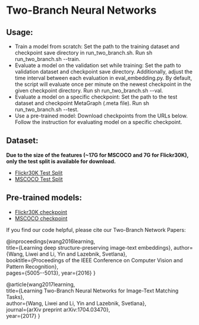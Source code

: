 # Two-Branch Neural Networks

## Usage:
* Train a model from scratch: Set the path to the training dataset and checkpoint save directory in run_two_branch.sh. Run sh run_two_branch.sh --train.
* Evaluate a model on the validation set while training: Set the path to validation dataset and checkpoint save directory. Additionally, adjust the time interval between each evaluation in eval_embedding.py. By default, the script will evaluate once per minute on the newest checkpoint in the given checkpoint directory. Run sh run_two_branch.sh --val.
* Evaluate a model on a specific checkpoint: Set the path to the test dataset and checkpoint MetaGraph (.meta file). Run sh run_two_branch.sh --test.
* Use a pre-trained model: Download checkpoints from the URLs below. Follow the instruction for evaluating model on a specific checkpoint.

## Dataset:
**Due to the size of the features (~17G for MSCOCO and 7G for Flickr30K), only the test split is available for download.**
* [Flickr30K Test Split](https://drive.google.com/open?id=12wu0_S8j5tKSSrNHkm_nmy-NSlFhl4iz)
* [MSCOCO Test Split](https://drive.google.com/open?id=11HvzcK_0EyP5JTth_AwCFgISNTzKX5PR)

## Pre-trained models:
* [Flickr30K checkpoint](https://drive.google.com/open?id=1oSOFU73zm6gzx3VZEszq2athX5b4NREV)
* [MSCOCO checkpoint](https://drive.google.com/open?id=1HTXoHsnhj5oRH4c-z60rYw67Els6gIpV)

If you find our code helpful, please cite our Two-Branch Network Papers:

@inproceedings{wang2016learning,  
  title={Learning deep structure-preserving image-text embeddings}, 
  author={Wang, Liwei and Li, Yin and Lazebnik, Svetlana},  
  booktitle={Proceedings of the IEEE Conference on Computer Vision and Pattern Recognition},  
  pages={5005--5013}, 
  year={2016} 
}

@article{wang2017learning,  
  title={Learning Two-Branch Neural Networks for Image-Text Matching Tasks},  
  author={Wang, Liwei and Li, Yin and Lazebnik, Svetlana},  
  journal={arXiv preprint arXiv:1704.03470},  
  year={2017} 
}
